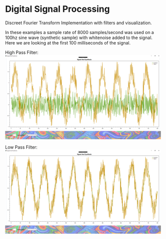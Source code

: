 # Digital Signal Processing

Discreet Fourier Transform Implementation with filters and visualization.

In these examples a sample rate of 8000 samples/second was used on a 100hz sine wave (synthetic sample) with whitenoise added to the signal. Here we are looking at the first 100 milliseconds of the signal.

High Pass Filter:
![Screenshot](Docs/HighPassExample.png)

Low Pass Filter:
![Screenshot](Docs/LowPassExample.png)

